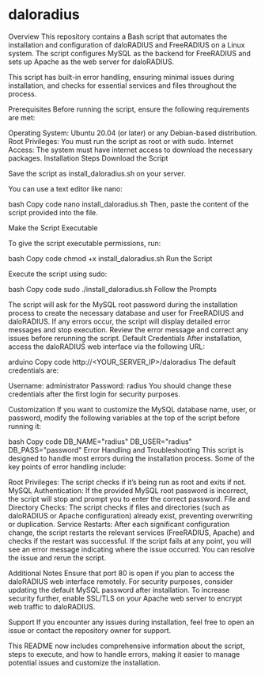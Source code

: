 # daloradius
Overview
This repository contains a Bash script that automates the installation and configuration of daloRADIUS and FreeRADIUS on a Linux system. The script configures MySQL as the backend for FreeRADIUS and sets up Apache as the web server for daloRADIUS.

This script has built-in error handling, ensuring minimal issues during installation, and checks for essential services and files throughout the process.

Prerequisites
Before running the script, ensure the following requirements are met:

Operating System: Ubuntu 20.04 (or later) or any Debian-based distribution.
Root Privileges: You must run the script as root or with sudo.
Internet Access: The system must have internet access to download the necessary packages.
Installation Steps
Download the Script

Save the script as install_daloradius.sh on your server.

You can use a text editor like nano:

bash
Copy code
nano install_daloradius.sh
Then, paste the content of the script provided into the file.

Make the Script Executable

To give the script executable permissions, run:

bash
Copy code
chmod +x install_daloradius.sh
Run the Script

Execute the script using sudo:

bash
Copy code
sudo ./install_daloradius.sh
Follow the Prompts

The script will ask for the MySQL root password during the installation process to create the necessary database and user for FreeRADIUS and daloRADIUS.
If any errors occur, the script will display detailed error messages and stop execution. Review the error message and correct any issues before rerunning the script.
Default Credentials
After installation, access the daloRADIUS web interface via the following URL:

arduino
Copy code
http://<YOUR_SERVER_IP>/daloradius
The default credentials are:

Username: administrator
Password: radius
You should change these credentials after the first login for security purposes.

Customization
If you want to customize the MySQL database name, user, or password, modify the following variables at the top of the script before running it:

bash
Copy code
DB_NAME="radius"
DB_USER="radius"
DB_PASS="password"
Error Handling and Troubleshooting
This script is designed to handle most errors during the installation process. Some of the key points of error handling include:

Root Privileges: The script checks if it’s being run as root and exits if not.
MySQL Authentication: If the provided MySQL root password is incorrect, the script will stop and prompt you to enter the correct password.
File and Directory Checks: The script checks if files and directories (such as daloRADIUS or Apache configuration) already exist, preventing overwriting or duplication.
Service Restarts: After each significant configuration change, the script restarts the relevant services (FreeRADIUS, Apache) and checks if the restart was successful.
If the script fails at any point, you will see an error message indicating where the issue occurred. You can resolve the issue and rerun the script.

Additional Notes
Ensure that port 80 is open if you plan to access the daloRADIUS web interface remotely.
For security purposes, consider updating the default MySQL password after installation.
To increase security further, enable SSL/TLS on your Apache web server to encrypt web traffic to daloRADIUS.

Support
If you encounter any issues during installation, feel free to open an issue or contact the repository owner for support.

This README now includes comprehensive information about the script, steps to execute, and how to handle errors, making it easier to manage potential issues and customize the installation.
